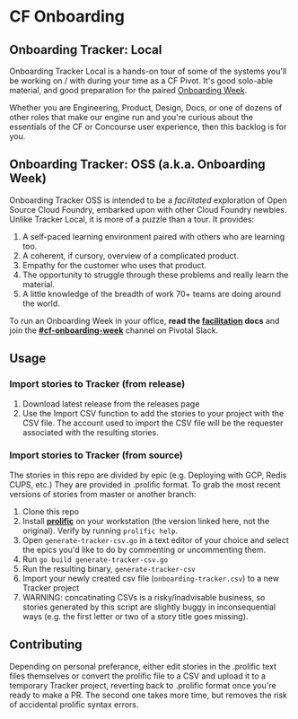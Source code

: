 # CF Onboarding
## Onboarding Tracker: Local
Onboarding Tracker Local is a hands-on tour of some of the systems you'll be working on / with during your time as a CF Pivot. It's good solo-able material, and good preparation for the paired [Onboarding Week](https://github.com/pivotal-cf/onboarding#onboarding-tracker-oss-aka-onboarding-week).

Whether you are Engineering, Product, Design, Docs, or one of dozens of other roles that make our engine run and you're curious about the essentials of the CF or Concourse user experience, then this backlog is for you.

## Onboarding Tracker: OSS (a.k.a. Onboarding Week)
Onboarding Tracker OSS is intended to be a _facilitated_ exploration of Open Source Cloud Foundry, embarked upon with other Cloud Foundry newbies. Unlike Tracker Local, it is more of a puzzle than a tour. It provides:

1. A self-paced learning environment paired with others who are learning too.
1. A coherent, if cursory, overview of a complicated product.
1. Empathy for the customer who uses that product.
1. The opportunity to struggle through these problems and really learn the material.
1. A little knowledge of the breadth of work 70+ teams are doing around the world.

To run an Onboarding Week in your office, **read the [facilitation](FACILITATING.md) docs** and join the **[#cf-onboarding-week](https://pivotal.slack.com/messages/cf-onboarding-week/)** channel on Pivotal Slack.

## Usage
### Import stories to Tracker (from release)
1. Download latest release from the releases page
1. Use the Import CSV function to add the stories to your project with the CSV file. The account used to import the CSV file will be the requester associated with the resulting stories.

### Import stories to Tracker (from source)
The stories in this repo are divided by epic (e.g. Deploying with GCP, Redis CUPS, etc.) They are provided in .prolific format. To grab the most recent versions of stories from master or another branch:

1. Clone this repo
1. Install **[prolific](https://github.com/dgodd/prolific)** on your workstation (the version linked here, not the original). Verify by running `prolific help`.
1. Open `generate-tracker-csv.go` in a text editor of your choice and select the epics you'd like to do by commenting or uncommenting them.
1. Run `go build generate-tracker-csv.go`
1. Run the resulting binary, `generate-tracker-csv`
1. Import your newly created csv file (`onboarding-tracker.csv`) to a new Tracker project
1. WARNING: concatinating CSVs is a risky/inadvisable business, so stories generated by this script are slightly buggy in inconsequential ways (e.g. the first letter or two of a story title goes missing).

## Contributing
Depending on personal preferance, either edit stories in the .prolific text files themselves or convert the prolific file to a CSV and upload it to a temporary Tracker project, reverting back to .prolific format once you're ready to make a PR. The second one takes more time, but removes the risk of accidental prolific syntax errors.
